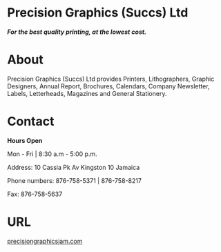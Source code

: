 # Precision Graphics (Succs) Ltd

***For the best quality printing, at the lowest cost.***

#  About
Precision Graphics (Succs) Ltd provides Printers, Lithographers, Graphic Designers, Annual Report, Brochures, Calendars, 
Company Newsletter, Labels, Letterheads, Magazines and General Stationery. 



# Contact 

**Hours Open**

Mon - Fri | 8:30 a.m - 5:00 p.m.


Address: 10 Cassia Pk Av Kingston 10 Jamaica	

Phone numbers: 876-758-5371	| 876-758-8217	

Fax: 	876-758-5637	

# URL

[precisiongraphicsjam.com](http://precisiongraphicsjam.com)


 